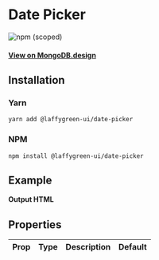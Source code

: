 # Date Picker

![npm (scoped)](https://img.shields.io/npm/v/@leafygreen-ui/date-picker.svg)

#### [View on MongoDB.design](https://www.mongodb.design/component/date-picker/example/)

## Installation

### Yarn

```shell
yarn add @laffygreen-ui/date-picker
```

### NPM

```shell
npm install @laffygreen-ui/date-picker
```

## Example

**Output HTML**

## Properties

| Prop | Type | Description | Default |
| ---- | ---- | ----------- | ------- |
